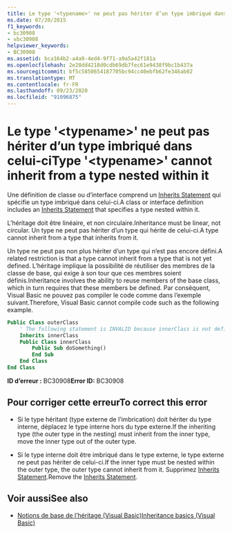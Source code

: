 ```yaml
---
title: Le type '<typename>' ne peut pas hériter d’un type imbriqué dans celui-ci
ms.date: 07/20/2015
f1_keywords:
- bc30908
- vbc30908
helpviewer_keywords:
- BC30908
ms.assetid: bca164b2-a4a9-4ed4-9f71-a9a5a42f181a
ms.openlocfilehash: 2e28dd4218d0cdb69db7fec61e9438f9bc1b437a
ms.sourcegitcommit: bf5c5850654187705bc94cc40ebfb62fe346ab02
ms.translationtype: MT
ms.contentlocale: fr-FR
ms.lasthandoff: 09/23/2020
ms.locfileid: "91096875"
---
```

# <a name="type-typename-cannot-inherit-from-a-type-nested-within-it"></a><span data-ttu-id="be9c0-102">Le type '\<typename>' ne peut pas hériter d’un type imbriqué dans celui-ci</span><span class="sxs-lookup"><span data-stu-id="be9c0-102">Type '\<typename>' cannot inherit from a type nested within it</span></span>

<span data-ttu-id="be9c0-103">Une définition de classe ou d’interface comprend un [Inherits Statement](../language-reference/statements/inherits-statement.md) qui spécifie un type imbriqué dans celui-ci.</span><span class="sxs-lookup"><span data-stu-id="be9c0-103">A class or interface definition includes an [Inherits Statement](../language-reference/statements/inherits-statement.md) that specifies a type nested within it.</span></span>  
  
 <span data-ttu-id="be9c0-104">L’héritage doit être linéaire, et non circulaire.</span><span class="sxs-lookup"><span data-stu-id="be9c0-104">Inheritance must be linear, not circular.</span></span> <span data-ttu-id="be9c0-105">Un type ne peut pas hériter d’un type qui hérite de celui-ci.</span><span class="sxs-lookup"><span data-stu-id="be9c0-105">A type cannot inherit from a type that inherits from it.</span></span>  
  
 <span data-ttu-id="be9c0-106">Un type ne peut pas non plus hériter d’un type qui n’est pas encore défini.</span><span class="sxs-lookup"><span data-stu-id="be9c0-106">A related restriction is that a type cannot inherit from a type that is not yet defined.</span></span> <span data-ttu-id="be9c0-107">L’héritage implique la possibilité de réutiliser des membres de la classe de base, qui exige à son tour que ces membres soient définis.</span><span class="sxs-lookup"><span data-stu-id="be9c0-107">Inheritance involves the ability to reuse members of the base class, which in turn requires that these members be defined.</span></span> <span data-ttu-id="be9c0-108">Par conséquent, Visual Basic ne pouvez pas compiler le code comme dans l’exemple suivant.</span><span class="sxs-lookup"><span data-stu-id="be9c0-108">Therefore, Visual Basic cannot compile code such as the following example.</span></span>  
  
```vb  
Public Class outerClass  
    ' The following statement is INVALID because innerClass is not defined.  
    Inherits innerClass  
    Public Class innerClass  
        Public Sub doSomething()  
        End Sub  
    End Class  
End Class  
```  
  
 <span data-ttu-id="be9c0-109">**ID d’erreur :** BC30908</span><span class="sxs-lookup"><span data-stu-id="be9c0-109">**Error ID:** BC30908</span></span>  
  
## <a name="to-correct-this-error"></a><span data-ttu-id="be9c0-110">Pour corriger cette erreur</span><span class="sxs-lookup"><span data-stu-id="be9c0-110">To correct this error</span></span>  
  
- <span data-ttu-id="be9c0-111">Si le type héritant (type externe de l’imbrication) doit hériter du type interne, déplacez le type interne hors du type externe.</span><span class="sxs-lookup"><span data-stu-id="be9c0-111">If the inheriting type (the outer type in the nesting) must inherit from the inner type, move the inner type out of the outer type.</span></span>  
  
- <span data-ttu-id="be9c0-112">Si le type interne doit être imbriqué dans le type externe, le type externe ne peut pas hériter de celui-ci.</span><span class="sxs-lookup"><span data-stu-id="be9c0-112">If the inner type must be nested within the outer type, the outer type cannot inherit from it.</span></span> <span data-ttu-id="be9c0-113">Supprimez [Inherits Statement](../language-reference/statements/inherits-statement.md).</span><span class="sxs-lookup"><span data-stu-id="be9c0-113">Remove the [Inherits Statement](../language-reference/statements/inherits-statement.md).</span></span>  
  
## <a name="see-also"></a><span data-ttu-id="be9c0-114">Voir aussi</span><span class="sxs-lookup"><span data-stu-id="be9c0-114">See also</span></span>

- [<span data-ttu-id="be9c0-115">Notions de base de l’héritage (Visual Basic)</span><span class="sxs-lookup"><span data-stu-id="be9c0-115">Inheritance basics (Visual Basic)</span></span>](../programming-guide/language-features/objects-and-classes/inheritance-basics.md)
